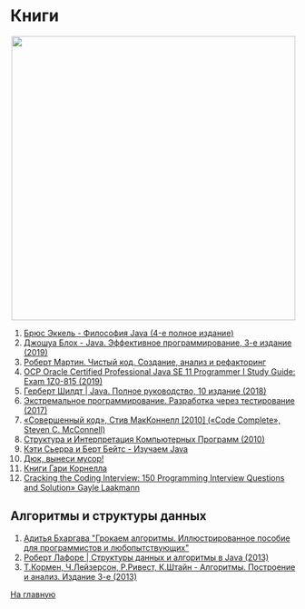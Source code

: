 # Книги
<p align="center"><img src="https://github.com/ArtemA1ekseev/learning-java-2025/assets/113195869/de5f9bfe-0fb1-4773-9f73-d89f6149a6ad" width="500"/></p>

1) [Брюс Эккель - Философия Java (4-е полное издание)](https://vk.com/wall-111905078_39751)
2) [Джошуа Блох - Java. Эффективное программирование, 3-е издание (2019)](https://vk.com/wall-111905078_40003)
3) [Роберт Мартин. Чистый код. Создание, анализ и рефакторинг](https://vk.com/wall-159224823_74600)
4) [OCP Oracle Certified Professional Java SE 11 Programmer I Study Guide: Exam 1Z0-815 (2019)](https://vk.com/wall-54530371_315970)
5) [Герберт Шилдт | Java. Полное руководство, 10 издание (2018)](https://vk.com/wall-111905078_11972)
6) [Экстремальное программирование. Разработка через тестирование (2017)](https://vk.com/wall-54530371_175887)
7) [«Совершенный код», Стив МакКоннелл [2010] («Code Complete», Steven C. McConnell)](https://vk.com/wall-30666517_1497256)
8) [Структура и Интерпретация Компьютерных Программ (2010)](https://vk.com/wall-54530371_91647)
9) [Кэти Сьерра и Берт Бейтс - Изучаем Java](https://vk.com/wall-111905078_16624)
10) [Дюк, вынеси мусор!](https://habr.com/ru/articles/269621/)
11) [Книги Гари Корнелла](https://www.labirint.ru/authors/78641/)
12) [Cracking the Coding Interview: 150 Programming Interview Questions and Solution»
Gayle Laakmann](https://vk.com/wall-79831840_18413)
## Алгоритмы и структуры данных
1) [Адитья Бхаргава "Грокаем алгоритмы. Иллюстрированное пособие для программистов и любопытствующих"](https://vk.com/wall-54530371_184116)
2) [Роберт Лафоре | Структуры данных и алгоритмы в Java (2013)](https://vk.com/wall-111905078_36372)
3) [Т.Кормен, Ч.Лейзерсон, Р.Ривест, К.Штайн - Алгоритмы. Построение и анализ. Издание 3-е (2013)](https://vk.com/wall-54530371_2325)

[На главную](https://github.com/ArtemA1ekseev/learning-java-2025/blob/main/README.md)
